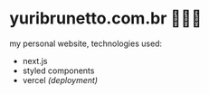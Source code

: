 # yuribrunetto.com.br 👨🏽‍💻

my personal website, technologies used:

- next.js
- styled components
- vercel _(deployment)_
